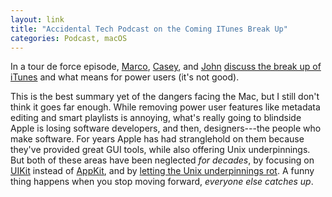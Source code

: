 ```yaml
---
layout: link
title: "Accidental Tech Podcast on the Coming ITunes Break Up"
categories: Podcast, macOS
---
```


In a tour de force episode, [Marco](https://twitter.com/marcoarment), [Casey](https://twitter.com/caseyliss), and [John](https://twitter.com/siracusa) [discuss the break up of iTunes](http://atp.fm/episodes/321) and what means for power users (it's not good).

This is the best summary yet of the dangers facing the Mac, but I still don't think it goes far enough. While removing power user features like metadata editing and smart playlists is annoying, what's really going to blindside Apple is losing software developers, and then, designers---the people who make software. For years Apple has had stranglehold on them because they've provided great GUI tools, while also offering Unix underpinnings. But both of these areas have been neglected *for decades*, by focusing on [UIKit](https://en.wikipedia.org/wiki/Cocoa_Touch) instead of [AppKit](https://en.wikipedia.org/wiki/Application_Kit), and by [letting the Unix underpinnings rot](/2019/04/11/2012-apples-great-gpl-purge/). A funny thing happens when you stop moving forward, *everyone else catches up*.
